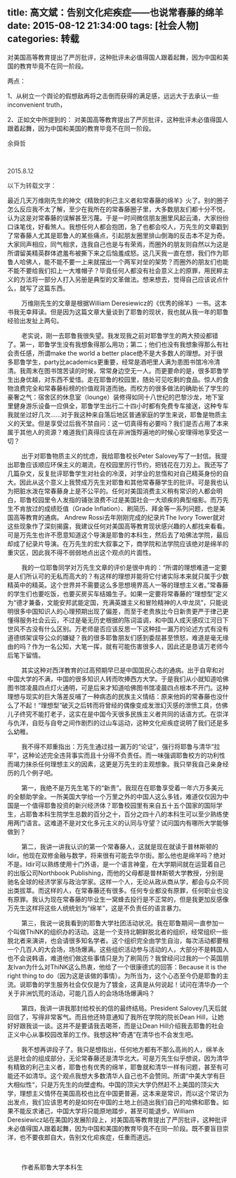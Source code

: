 title: 高文斌：告别文化疟疾症——也说常春藤的绵羊
date: 2015-08-12 21:34:00
tags: [社会人物]
categories: 转载
---

对美国高等教育提出了严厉批评，这种批评未必值得国人跟着起舞，因为中国和美国的教育毕竟不在同一阶段。

<!-- more -->

两点：

1、从树立一个舆论的假想敌再将之击倒而获得的满足感，远远大于去承认一些inconvenient truth，

2、正如文中所提到的： 对美国高等教育提出了严厉批评，这种批评未必值得国人跟着起舞，因为中国和美国的教育毕竟不在同一阶段。

<font color="#333333">余舜哲</font>

<font color="#333333"><br></font>

<font color="#333333">2015.8.12</font>

<font color="#333333">以下为转载文字：</font>

最近几天万维刚先生的神文《精致的利己主义者和常春藤的绵羊》火了。别的圈子怎么反应我不太了解，至少在我所在的常春藤圈子里，大多数朋友们都十分不悦，认为这是对常春藤的误解甚至污蔑。于是一时间微信朋友圈里风起云涌，大家纷纷口诛笔伐，好看煞人。我想任何人都会抱团，急了也都会咬人，万先生的文章戳到了常春藤人尤其是耶鲁人的某些痛点，引起朋友圈里排山倒海的反击本不足为奇。大家同声相应，同气相求，连我自己也是与有荣焉，而圈外的朋友则自然以为这是所谓留美精英群体遮羞布被撕下来之后恼羞成怒。这几天我一直在想，我们作为耶鲁人哈佛人，能不能不要一上来就摆出一个两军对垒的架势？而圈外的朋友们也能不能不要给我们扣上一大堆帽子？毕竟任何人都没有社会意义上的原罪，用民粹主义的方法将一部分人打入另册是典型的文革做法。想来想去，觉得自己应该说点什么，就写了这篇东西。

　　 万维刚先生的文章是根据William Deresiewicz的《优秀的绵羊》一书。这本书我无幸拜读。但是因为这篇文章大量谈到了耶鲁的现状，我也就从我一年的耶鲁经验出发扯上两句。

　　 老实说，刚一去耶鲁我很失望。我发现我之前对耶鲁学生的两大预设都错了。第一，耶鲁学生没有我想象得那么用功；第二；他们也没有我想象得那么有社会责任感，所谓make the world a better place绝不是大多数人的理想。对于很多耶鲁学生，party比academics更重要，经常是酒吧里人满为患图书馆冷冷清清。我周末在图书馆苦读的时候，常常身边空无一人。而更要命的是，很多耶鲁学生出身优越，对东西不爱惜。走在耶鲁的校园里，随处可见吃剩的食品。惊人的食物浪费完全和常春藤标榜的价值观背道而驰。而校方的很多做法的确助长了学生的豪奢之气：宿舍区的休息室（lounge）装修得如同十八世纪的巴黎沙龙，地下室里健身游乐设备一应俱全，耶鲁学生出行二十四小时都有免费专车接送，这种专车我就坐过好几次......对于我这种来自落后地区普通家庭的学生来说，耶鲁是物质主义的天堂。但是享受过后我不禁自问：这一切真得有必要吗？我们是否占用了本来属于其他人的资源？难道我们真得应该在非洲饿殍遍地的时候心安理得地享受这一切？

　　 出于对耶鲁物质主义的忧虑，我给耶鲁校长Peter Salovey写了一封信。我提出耶鲁应该顺应环保主义的潮流，在校园里厉行节约，把钱花在刀刃上。我还写了几篇杂文，反复批评耶鲁学生对社会的冷漠，对学业的怠惰和对自己精英身份的自大。因此从这个意义上我赞成万先生对耶鲁和其他常春藤学生的批评。可是我也认为把脏水泼在常春藤身上是不公平的。任何对美国消费主义稍有常识的人都会明白，耶鲁校园里令人发指的铺张浪费不过是美国社会一大顽疾的典型缩影。而万先生不肯放过的成绩贬值（Grade Inflation）、刷简历、拜金等一系列问题，也是美国高等教育的通病。 Andrew Rossi去年刚刚完成的纪录片The Ivory Tower就对这些现象作了深刻揭露，我建议任何对美国高等教育现状感兴趣的人都找来看看。可是万先生也许不愿意知道这个导演是耶鲁的本科生，然后去了哈佛法学院，最后却成了纪录片导演。在万先生的宏大叙事之下，商学院和法学院应该绝对是绵羊的重灾区，因此我不得不弱弱地点出这个观点的片面性。

　　 我的一位耶鲁同学对万先生文章的评价是很中肯的：“所谓的理想难道一定要是人们所认可的无私而高大的？有这样的理想并能将它付诸实际本来就只属于少数精英中的精英。这个世界并不需要这么多思想境界高人一等的理想主义者。”常春藤的学生们也要吃饭，也要买房买车结婚生子。如果一定要将常春藤的“理想型”定义为“德才兼备，文能安邦武能定国，充满英雄主义和冒险精神的人中龙凤”，只能说明很多中国知识人的心理预期出现了偏差，而至于老贵族比今日新贵更严于律己更懂得服务社会云云，不过是毫无历史根据的陈词滥调，和中国人成天感叹江河日下世风不古没有什么区别。万老师是否应该反思一下这种挂一漏万的论述方式有没有道德绑架误导公众的嫌疑？我的很多耶鲁朋友们感到委屈甚至愤怒，难道是毫无缘由的吗？作为一名公知，大笔一挥，就有可能伤害很多人，因此还是恳请万老师今后笔下留情。

　　 其实这种对西洋教育的过高预期早已是中国国民心态的通病。出于自卑和对中国大学的不满，中国的很多知识人转而吹捧西方大学。于是我们从小就知道哈佛图书馆凌晨四点灯火通明，可是后来才知道哈佛图书馆凌晨四点根本不开门。这种理想与现实的巨大落差反哺了一种病态的民族主义情结：原来他妈的常春藤也没什么了不起！“理想型”破灭之后转而将曾经的偶像变成发泄幻灭感的泄愤工具，仿佛儿子终究不能打老子，这实在是中国今天很多民族主义者共同的话语方式。在崇洋与仇洋，自贬与自夸之间作剧烈的过山车运动，这种文化疟疾症说明了我们还是多么幼稚。

　　 我不得不郑重指出：万先生通过挂一漏万的“论证”，强行将耶鲁与清华“拉平”，这种论述完全违背事实而且十分得不负责任。而一味强调耶鲁校方的功利性而竭力抹杀任何理想主义的因素，这更是万先生的主观想象。我只举我自己亲身经历的几个例子吧。

　　 第一，我绝不是万先生笔下的“新贵”。我现在在耶鲁享受着一年六万多美元的全额助学金。一所美国大学给一个万里之外的中国人这么多钱，难道仅仅因为中国是一个值得耶鲁投资的新兴经济体？耶鲁校园里有来自五十五个国家的国际学生，占耶鲁本科生院学生总数的百分之十，百分之四十八的本科生可以至少熟练使用两门语言。这难道不是对文化多元主义的认同与守望？试问国内有哪所大学能够做到？

　　 第二，我讲一讲我认识的第一个常春藤人，这就是现在就读于普林斯顿的Idir。他现在双修金融与数学，将来很有可能去华尔街。那么他也是绵羊吗？绝对不是。Idir可以熟练使用十门外语，是一个语言神童，在大学期间就在运营着自己的出版公司Northbook Publishing，而他的父母都是普林斯顿大学教授，分别是驰名全球的经济学家与政治学家。这样一个人，无论从政从商从学，都会与众不同出类拔萃。而这样的人，在常春藤还有很多。任何专业都没有原罪，任何职业也没有原罪。我认为现在常春藤的毕业生一窝蜂去投行是不正常的，但是我更加反感像万先生这样将这些人统统划为“绵羊”，这是不负责任的语言暴力。

　　 第三，我说一说我看到的耶鲁大学社团活动状况。我在耶鲁期间一直参加一个叫做ThiNK的组织办的活动。这是一个支持北朝鲜脱北者的组织，经常组织一些脱北者来演讲，也会请很多知名学者。这个组织完全由学生自治，每次活动都要租一个几百人的大会场，场场爆满。这些组织活动参与活动的人，大部分不是韩国人也不会说韩语，难道他们做这些事情只是为了刷简历？我曾经问过我的一个英国朋友Ivan为什么对ThiNK这么热衷，他给了一个很康德式的回答：Because it is the right thing to do（因为这是该做的事情）。为所当为，这个心态至今仍是耶鲁的主流。说耶鲁的学生服务社会仅仅是为了镀金，这真是从何说起！试问在清华办一个关于非洲饥荒的活动，可能几百人的会场场场爆满吗？

　　 第四，我讲一讲我那封给校长的信的最终结局。President Salovey几天后就回信了，写得非常客气。而且他还特意通知了我所在学院的院长Dean Hill，让她好好跟我谈一谈。这并不是要请我去喝茶，而是让Dean Hill介绍我去耶鲁的社会正义中心从事校园改革的工作。我想这种“奇遇”在清华也不会发生吧。

　　 我不想再讲段子了。我只是想指出，任何地方都有不那么高尚的人，绵羊永远是社会的组成部分，无论常春藤还是清华北大。可是万先生似乎想说，因为清华有精致的利己主义者，耶鲁也有优秀的绵羊，耶鲁就和清华一样有问题，甚至有可能还不如清华。这个观点我想大多数清华人自己也不会赞同。所谓“中美大学有巨大相似性“，只是万先生的向壁虚构。中国的顶尖大学仍然赶不上美国的顶尖大学，理想主义情怀在美国高校也比在中国更普遍，这本来是常识，而以这个常识为出发点，我们应该思考的是如何在中国的土地上创造出我们自己的哈佛和耶鲁。如果不能反求诸己，中国大学将只能原地踏步，甚至可能退步。William Deresiewicz站在美国的发展阶段上，对美国高等教育提出了严厉批评，这种批评未必值得国人跟着起舞，因为中国和美国的教育毕竟不在同一阶段。既不要盲目崇洋，也不要夜郎自大，告别文化疟疾症，任重而道远。

　　

　　 作者系耶鲁大学本科生

